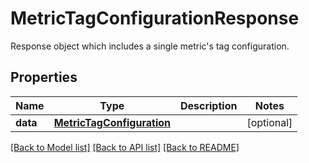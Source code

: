 # MetricTagConfigurationResponse

Response object which includes a single metric's tag configuration.
## Properties
Name | Type | Description | Notes
------------ | ------------- | ------------- | -------------
**data** | [**MetricTagConfiguration**](MetricTagConfiguration.md) |  | [optional] 

[[Back to Model list]](README.md#documentation-for-models) [[Back to API list]](README.md#documentation-for-api-endpoints) [[Back to README]](README.md)


